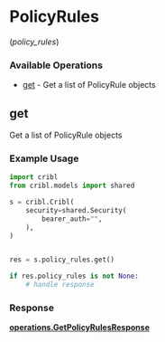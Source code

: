 # PolicyRules
(*policy_rules*)

### Available Operations

* [get](#get) - Get a list of PolicyRule objects

## get

Get a list of PolicyRule objects

### Example Usage

```python
import cribl
from cribl.models import shared

s = cribl.Cribl(
    security=shared.Security(
        bearer_auth="",
    ),
)


res = s.policy_rules.get()

if res.policy_rules is not None:
    # handle response
```


### Response

**[operations.GetPolicyRulesResponse](../../models/operations/getpolicyrulesresponse.md)**

